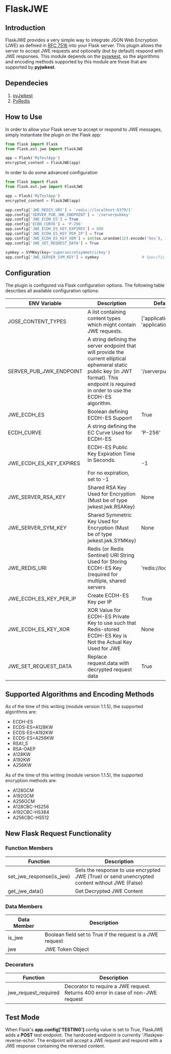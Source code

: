 # FlaskJWE

## Introduction

FlaskJWE provides a very simple way to integrate JSON Web Encryption (JWE) as defined in [RFC 7516](https://tools.ietf.org/html/rfc7516)
into your Flask server. This plugin allows the server to accept JWE requests and optionally (but by default) respond with 
JWE responses. This module depends on the [pyjwkest](https://github.com/rohe/pyjwkest), so the algorithms and encoding methods 
supported by this module are those that are supported by **pyjwkest**.

## Dependecies

1. [pyJwkest](https://github.com/rohe/pyjwkest)
2. [PyRedis](http://pyredis.readthedocs.org/en/latest/)

## How to Use

In order to allow your Flask server to accept or respond to JWE messages, simply instantiate the plugin on the Flask app:

```python
from flask import Flask
from flask.ext.jwe import FlaskJWE

app = Flask('MyTestApp')
encrypted_content = FlaskJWE(app)
```

In order to do some advanced configuration

```python
from flask import Flask
from flask.ext.jwe import FlaskJWE

app = Flask('MyTestApp')
encrypted_content = FlaskJWE(app)

app.config['JWE_REDIS_URI'] = 'redis://localhost:6379/1'                    # Default
app.config['SERVER_PUB_JWK_ENDPOINT'] = '/serverpubkey'                     # Default
app.config['JWE_ECDH_ES'] = True                                            # Default
app.config['ECDH_CURVE'] = 'P-256'                                          # Default, other options: 'P-256', 'P-384' or 'P-512'
app.config['JWE_ECDH_ES_KEY_EXPIRES'] = 600                                 # Not Default
app.config['JWE_ECDH_ES_KEY_PER_IP'] = True                                 # Default
app.config['JWE_ECDH_ES_KEY_XOR'] = int(os.urandom(32).encode('hex'), 16)   # Not Default
app.config['JWE_SET_REQUEST_DATA'] = True                                   # Default

symkey = SYMKey(key='supersecretsymmetrickey')
app.config['JWE_SERVER_SYM_KEY'] = symkey                   # Specific Server-wide Symmetry Encryption Key
```

## Configuration

The plugin is configured via Flask configuration options. The following table describes all available configuration options:

| ENV Variable  | Description  | Default Values |
|---|---|---|
| JOSE_CONTENT_TYPES | A list containing content types which might contain JWE requests.  | ['application/jose', 'application/jose+json'] |
| SERVER_PUB_JWK_ENDPOINT | A string defining the server endpoint that will provide the current elliptical ephemeral static public key (in JWT format). This endpoint is required in order to use the ECDH-ES algorithm. | '/serverpubkey' |
| JWE_ECDH_ES | Boolean defining ECDH-ES Support | True |
| ECDH_CURVE | A string defining the EC Curve Used for ECDH-ES | 'P-256' |
| JWE_ECDH_ES_KEY_EXPIRES | ECDH-ES Public Key Expiration Time in Seconds.<br><br>For no expiration, set to -1 | -1 |
| JWE_SERVER_RSA_KEY | Shared RSA Key Used for Encryption (Must be of type jwkest.jwk.RSAKey) | None |
| JWE_SERVER_SYM_KEY | Shared Symmetric Key Used for Encryption (Must be of type jwkest.jwk.SYMKey) | None |
| JWE_REDIS_URI | Redis (or Redis Sentinel) URI String Used for Storing ECDH-ES Key (required for multiple, shared servers | 'redis://localhost:6379/1' |
| JWE_ECDH_ES_KEY_PER_IP | Create ECDH-ES Key per IP | True |
| JWE_ECDH_ES_KEY_XOR | XOR Value for ECDH-ES Private Key to use such that Redis-stored ECDH-ES Key is Not the Actual Key Used for JWE | None |
| JWE_SET_REQUEST_DATA | Replace request.data with decrypted request data | True

## Supported Algorithms and Encoding Methods

As of the time of this writing (module version 1.1.5), the supported algorithms are:

* ECDH-ES
* ECDS-ES+A128KW
* ECDS-ES+A192KW
* ECDS-ES+A256KW
* RSA1_5
* RSA-OAEP
* A128KW
* A192KW
* A256KW

As of the time of this writing (module version 1.1.5), the supported encryption methods are:

* A128GCM
* A192GCM
* A256GCM
* A128CBC-HS256
* A192CBC-HS384
* A256CBC-HS512

## New Flask Request Functionality

### Function Members
| Function         | Description |
| ---------------- | ----------- |
| set_jwe_response(is_jwe) | Sets the response to use encrypted JWE (True) or send unencrypted content without JWE (False) |
| get_jwe_data() | Get Decrypted JWE Content |


### Data Members
| Data Member | Description |
| ----------- | ----------- |
| is_jwe      | Boolean field set to True if the request is a JWE request |
| jwe         | JWE Token Object | 

### Decorators
| Function             | Description |
| -------------------- | ----------- |
| jwe_request_required | Decorator to require a JWE request. Returns 400 error in case of non-JWE request | 

## Test Mode

When Flask's **app.config['TESTING']** config value is set to True, FlaskJWE adds a **POST** test endpoint. The hardcoded endpoint is currently '/flaskjwe-reverse-echo'. 
The endpoint will accept a JWE request and respond with a JWE response containing the reversed content.